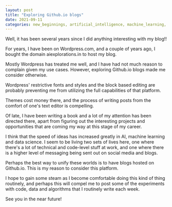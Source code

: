 ```yaml
---
layout: post
title: "Exploring Github.io blogs"
date: 2021-09-11
categories: new_beginnings, artificial_intelligence, machine_learning, github, blogging
--- 
```


Well, it has been several years since I did anything interesting with my blog!!

For years, I have been on Wordpress.com, and a couple of years ago, I bought the domain aiexplorations.in to host my blog.

Mostly Wordpress has treated me well, and I have had not much reason to complain given my use cases. However, exploring Github.io blogs made me consider otherwise.

Wordpress' restrictive fonts and styles and the block based editing are probably preventing me from utilizing the full capabilities of that platform.

Themes cost money there, and the process of writing posts from the comfort of one's text editor is compelling.

Of late, I have been writing a book and a lot of my attention has been directed there, apart from figuring out the interesting projects and opportunities that are coming my way at this stage of my career.

I think that the speed of ideas has increased greatly in AI, machine learning and data science. I seem to be living two sets of lives here, one where there's a lot of technical and code-level stuff at work, and one where there is a higher level of messaging being sent out on social media and blogs.

Perhaps the best way to unify these worlds is to have blogs hosted on Github.io. This is my reason to consider this platform. 

I hope to gain some steam as I become comfortable doing this kind of thing routinely, and perhaps this will compel me to post some of the experiments with code, data and algorithms that I routinely write each week.

See you in the near future!
